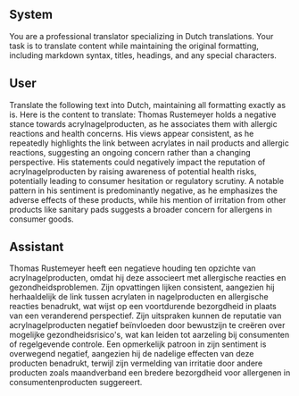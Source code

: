 ## System

You are a professional translator specializing in Dutch translations. 
Your task is to translate content while maintaining the original formatting, including markdown syntax, 
titles, headings, and any special characters.

## User

Translate the following text into Dutch, maintaining all formatting exactly as is.
Here is the content to translate:
Thomas Rustemeyer holds a negative stance towards acrylnagelproducten, as he associates them with allergic reactions and health concerns. His views appear consistent, as he repeatedly highlights the link between acrylates in nail products and allergic reactions, suggesting an ongoing concern rather than a changing perspective. His statements could negatively impact the reputation of acrylnagelproducten by raising awareness of potential health risks, potentially leading to consumer hesitation or regulatory scrutiny. A notable pattern in his sentiment is predominantly negative, as he emphasizes the adverse effects of these products, while his mention of irritation from other products like sanitary pads suggests a broader concern for allergens in consumer goods.

## Assistant

Thomas Rustemeyer heeft een negatieve houding ten opzichte van acrylnagelproducten, omdat hij deze associeert met allergische reacties en gezondheidsproblemen. Zijn opvattingen lijken consistent, aangezien hij herhaaldelijk de link tussen acrylaten in nagelproducten en allergische reacties benadrukt, wat wijst op een voortdurende bezorgdheid in plaats van een veranderend perspectief. Zijn uitspraken kunnen de reputatie van acrylnagelproducten negatief beïnvloeden door bewustzijn te creëren over mogelijke gezondheidsrisico's, wat kan leiden tot aarzeling bij consumenten of regelgevende controle. Een opmerkelijk patroon in zijn sentiment is overwegend negatief, aangezien hij de nadelige effecten van deze producten benadrukt, terwijl zijn vermelding van irritatie door andere producten zoals maandverband een bredere bezorgdheid voor allergenen in consumentenproducten suggereert.

